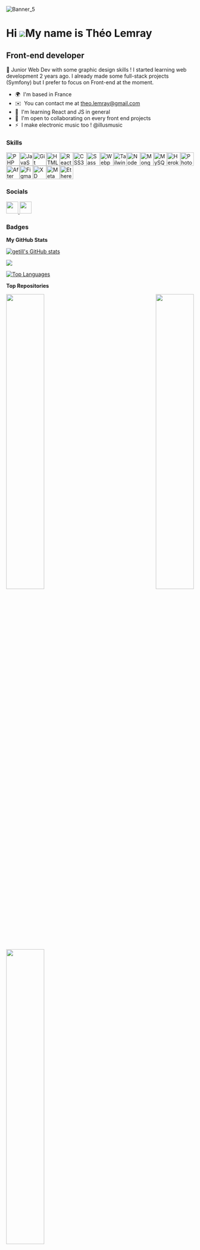 ![Banner_5](https://lh3.googleusercontent.com/fife/AGXqzDliR8EhZszsiL630KSOac2NukhV3RZjxrcuZE4vLWZOiJ6_2JGunbom0GmIg9mCujjFQX7Dny4IJRL2ZUCoun-ZHXZQufx3Y9FFUbaUOPtGj3enYAwpZaWRYUC_15QH6Ry8Br3mrf-tDgf0Omun3wDBF10GWXd3A7HBtp6TmPSbOgy4nXN1vSGdqtqrlJ0WeEac0gz3LZx2nwhQ8zgq85lfMYdKzhC84xy56SFMCcsC6OSWJIG-v3cesGFwFr-u9k3zq-ro3XTGsBa7FyxZVH0-eMuZxzEzdlz6B8V14KZbl56HkkkKUsVuC1t0AatqrR77SCo8xq0FNcCpf_ojsSdQXVKDTT4_pV_6uvznygf8yn4T_hrLcZJhijMsxZJoySF_wSGMy_su64lRRm2d7q2OME2zD6L18wCcT-PFOAf7YLFDWKSB4NW5qmhetBWJcsE6FkIShkw4wECQrp8db6mzmaMDstswCHF3LRO2FVu4qCvD_vSreos7KJByj0ECN8oGifu54G43mwG82jMkK6NZIjZNSC_xcCQVyb--ajQILhOQDPbhdnZxqemQ3RAkt3r3hJ4xuI9t4TzQKs2saFX0-Vq_jQ8hKvggIfmZszzHXULzWnUKqUVGBTKm1HxrB2pNT-VXwEObPL6CkKhqBvBBFBNB-buLnglDFodelxETEgilID3QyesSHwuFS9y-DQTuPgIhAdhB19AEe3v6P9Sn9l8C-3rK6mmTL3jwKuMaHARRBsSdO4oeWO43Rzyp7luBtmTDmQTM73HA-kZtiY_HoWz9L7sJTpHVM-Ha8OmZoTHeCQS25u1oDROlUAzR_SNcArvrFTo5zd_7E4zeLr8YWbLavA8iLqq9FZuBumI5UJBZflNQp_KLjnivlg3D3_pr5rNlwyRrPKezAKfZ4v2q9rmYacTT_XeQF1NGmf9VAWTgOQ3QBzy1V6ZoMYTu7lv2D3bMKoRJqiWIii3EsbcaIbbt1wp6FG-40f1MG-mwkpsQ6rcO5NpnsZeqSvIFyqr1YpQ5POocS2VVFTUKqVhseC9H9RMZvOA3XrCEFvTv4jix4Lp-DYdF1vIx0OjEhHG9LKaYdSIlkCNymaxBELe3vMtDrrndyfp0aevrrJG4X4RSYuw34baZSlIyDoVgcChRbUmRYnblQf8ih0JqV4sGVboaigtfYf3p_21aPHzZtss1sDSvXMy8EbAYI-H3zumLLZZpWu6yRL6q8C92Txp7aVeGAsY_1Rg0fJQ1_9H6vBGf2uQYAzazI9ExZ5l1jyMV3YXO13k3s-rRtYDhMsNAOktp82X7TlZXGwvRh3LnjvnLsFYZITFtgZMjgkXCde2y6K08COXqdQfd3nU-chfPURD6to-VCkhTewfaRKmFxZvx8x1O9v7E1nXG4-WEOn8XPDxg4eVGozrqQk-zg0dwgDp-5tv9JBijY_aw9VlhtzWe5SIECgDr61NoFV8xMmNGd0WWu94kE8gkofJlTYXXQ-3jlPEuJk-BqwQ7ZlfUpsFpEp_zBSTvy2ldEg0Y_j5EZdGKLKtfD2eW0MlDlsFIpUwJACovs_gJPoNwp0E1KxaHx_w5d9K5puugtHmPp7OXrPEx6JL-=w1920-h441)

Hi ![](https://user-images.githubusercontent.com/18350557/176309783-0785949b-9127-417c-8b55-ab5a4333674e.gif)My name is Théo Lemray
===================================================================================================================================

Front-end developer
-------------------

🎨 Junior Web Dev with some graphic design skills ! I started learning web development 2 years ago. I already made some full-stack projects (Symfony) but I prefer to focus on Front-end at the moment.

* 🌍  I'm based in France
* ✉️  You can contact me at [theo.lemray@gmail.com](mailto:theo.lemray@gmail.com)
* 🧠  I'm learning React and JS in general
* 🤝  I'm open to collaborating on every front end projects
* ⚡  I make electronic music too ! @illusmusic

### Skills


<p align="left">
<a href="https://www.php.net/" target="_blank" rel="noreferrer"><img src="https://raw.githubusercontent.com/danielcranney/readme-generator/main/public/icons/skills/php-colored.svg" width="36" height="36" alt="PHP" /></a><a href="https://developer.mozilla.org/en-US/docs/Web/JavaScript" target="_blank" rel="noreferrer"><img src="https://raw.githubusercontent.com/danielcranney/readme-generator/main/public/icons/skills/javascript-colored.svg" width="36" height="36" alt="JavaScript" /></a><a href="https://git-scm.com/" target="_blank" rel="noreferrer"><img src="https://raw.githubusercontent.com/danielcranney/readme-generator/main/public/icons/skills/git-colored.svg" width="36" height="36" alt="Git" /></a><a href="https://developer.mozilla.org/en-US/docs/Glossary/HTML5" target="_blank" rel="noreferrer"><img src="https://raw.githubusercontent.com/danielcranney/readme-generator/main/public/icons/skills/html5-colored.svg" width="36" height="36" alt="HTML5" /></a><a href="https://reactjs.org/" target="_blank" rel="noreferrer"><img src="https://raw.githubusercontent.com/danielcranney/readme-generator/main/public/icons/skills/react-colored.svg" width="36" height="36" alt="React" /></a><a href="https://www.w3.org/TR/CSS/#css" target="_blank" rel="noreferrer"><img src="https://raw.githubusercontent.com/danielcranney/readme-generator/main/public/icons/skills/css3-colored.svg" width="36" height="36" alt="CSS3" /></a><a href="https://sass-lang.com/" target="_blank" rel="noreferrer"><img src="https://raw.githubusercontent.com/danielcranney/readme-generator/main/public/icons/skills/sass-colored.svg" width="36" height="36" alt="Sass" /></a><a href="https://webpack.js.org/" target="_blank" rel="noreferrer"><img src="https://raw.githubusercontent.com/danielcranney/readme-generator/main/public/icons/skills/webpack-colored.svg" width="36" height="36" alt="Webpack" /></a><a href="https://tailwindcss.com/" target="_blank" rel="noreferrer"><img src="https://raw.githubusercontent.com/danielcranney/readme-generator/main/public/icons/skills/tailwindcss-colored.svg" width="36" height="36" alt="TailwindCSS" /></a><a href="https://nodejs.org/en/" target="_blank" rel="noreferrer"><img src="https://raw.githubusercontent.com/danielcranney/readme-generator/main/public/icons/skills/nodejs-colored.svg" width="36" height="36" alt="NodeJS" /></a><a href="https://www.mongodb.com/" target="_blank" rel="noreferrer"><img src="https://raw.githubusercontent.com/danielcranney/readme-generator/main/public/icons/skills/mongodb-colored.svg" width="36" height="36" alt="MongoDB" /></a><a href="https://www.mysql.com/" target="_blank" rel="noreferrer"><img src="https://raw.githubusercontent.com/danielcranney/readme-generator/main/public/icons/skills/mysql-colored.svg" width="36" height="36" alt="MySQL" /></a><a href="https://www.heroku.com/" target="_blank" rel="noreferrer"><img src="https://raw.githubusercontent.com/danielcranney/readme-generator/main/public/icons/skills/heroku-colored.svg" width="36" height="36" alt="Heroku" /></a><a href="https://www.adobe.com/uk/products/photoshop.html" target="_blank" rel="noreferrer"><img src="https://raw.githubusercontent.com/danielcranney/readme-generator/main/public/icons/skills/photoshop-colored.svg" width="36" height="36" alt="Photoshop" /></a><a href="https://www.adobe.com/uk/products/aftereffects.html" target="_blank" rel="noreferrer"><img src="https://raw.githubusercontent.com/danielcranney/readme-generator/main/public/icons/skills/aftereffects-colored.svg" width="36" height="36" alt="After Effects" /></a><a href="https://www.figma.com/" target="_blank" rel="noreferrer"><img src="https://raw.githubusercontent.com/danielcranney/readme-generator/main/public/icons/skills/figma-colored.svg" width="36" height="36" alt="Figma" /></a><a href="https://www.adobe.com/uk/products/xd.html" target="_blank" rel="noreferrer"><img src="https://raw.githubusercontent.com/danielcranney/readme-generator/main/public/icons/skills/xd-colored.svg" width="36" height="36" alt="XD" /></a><a href="https://metamask.io/" target="_blank" rel="noreferrer"><img src="https://raw.githubusercontent.com/danielcranney/readme-generator/main/public/icons/skills/metamask-colored.svg" width="36" height="36" alt="MetaMask" /></a><a href="https://ethereum.org/en/" target="_blank" rel="noreferrer"><img src="https://raw.githubusercontent.com/danielcranney/readme-generator/main/public/icons/skills/ethereum-colored.svg" width="36" height="36" alt="Ethereum" /></a>
</p>


### Socials

<p align="left"> <a href="https://www.github.com/getill" target="_blank" rel="noreferrer"> <picture> <source media="(prefers-color-scheme: dark)" srcset="https://raw.githubusercontent.com/danielcranney/readme-generator/main/public/icons/socials/github-dark.svg" /> <source media="(prefers-color-scheme: light)" srcset="https://raw.githubusercontent.com/danielcranney/readme-generator/main/public/icons/socials/github.svg" /> <img src="https://raw.githubusercontent.com/danielcranney/readme-generator/main/public/icons/socials/github.svg" width="32" height="32" /> </picture> </a> <a href="https://www.linkedin.com/in/théo-lemray-96495b176/" target="_blank" rel="noreferrer"> <picture> <source media="(prefers-color-scheme: dark)" srcset="https://raw.githubusercontent.com/danielcranney/readme-generator/main/public/icons/socials/linkedin-dark.svg" /> <source media="(prefers-color-scheme: light)" srcset="https://raw.githubusercontent.com/danielcranney/readme-generator/main/public/icons/socials/linkedin.svg" /> <img src="https://raw.githubusercontent.com/danielcranney/readme-generator/main/public/icons/socials/linkedin.svg" width="32" height="32" /> </picture> </a></p>

### Badges

<b>My GitHub Stats</b>

<a href="http://www.github.com/getill"><img src="https://github-readme-stats.vercel.app/api?username=getill&show_icons=true&hide=stars,prs,issues,&count_private=true&title_color=0891b2&text_color=ffffff&icon_color=0891b2&bg_color=1c1917&hide_border=true&show_icons=true" alt="getill's GitHub stats" /></a>

<a href="http://www.github.com/getill"><img src="https://github-readme-streak-stats.herokuapp.com/?user=getill&stroke=ffffff&background=1c1917&ring=0891b2&fire=0891b2&currStreakNum=ffffff&currStreakLabel=0891b2&sideNums=ffffff&sideLabels=ffffff&dates=ffffff&hide_border=true" /></a>

<a href="https://github.com/getill" align="left"><img src="https://github-readme-stats.vercel.app/api/top-langs/?username=getill&langs_count=5&title_color=0891b2&text_color=ffffff&icon_color=0891b2&bg_color=1c1917&hide_border=true&locale=en&custom_title=Top%20%Languages" alt="Top Languages" /></a>

<b>Top Repositories</b>

<div width="100%" align="center"><a href="https://github.com/getill/Theo-Lemray-Dice-game" align="left"><img align="left" width="45%" src="https://github-readme-stats.vercel.app/api/pin/?username=getill&repo=Theo-Lemray-Dice-game&title_color=0891b2&text_color=ffffff&icon_color=0891b2&bg_color=1c1917&hide_border=true&locale=en" /></a><a href="https://github.com/getill/JS-Platformer" align="right"><img align="right" width="45%" src="https://github-readme-stats.vercel.app/api/pin/?username=getill&repo=JS-Platformer&title_color=0891b2&text_color=ffffff&icon_color=0891b2&bg_color=1c1917&hide_border=true&locale=en" /></a></div><br /><br /><br /><br /><br /><br /><br />

<br /><br /><br /><br /><br />

<div width="100%" align="center"><a href="https://github.com/getill/React-Cinema" align="left"><img align="left" width="45%" src="https://github-readme-stats.vercel.app/api/pin/?username=getill&repo=React-Cinema&title_color=0891b2&text_color=ffffff&icon_color=0891b2&bg_color=1c1917&hide_border=true&locale=en" /></a></div>
